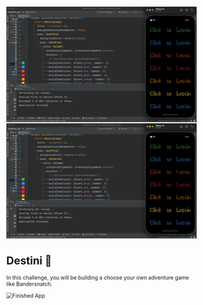 ![This is an image](https://github.com/HendMohammed90/xylophone_app/blob/master/images/Screen%20Shot%202022-06-23%20at%202.58.29%20PM.png)
![This is an image](https://github.com/HendMohammed90/xylophone_app/blob/master/images/Screen%20Shot%202022-06-23%20at%202.58.29%20PM.png)


# Destini 🤔
In this challenge, you will be building a choose your own adventure game like Bandersnatch.

![Finished App](https://github.com/londonappbrewery/Images/blob/master/Destini.gif)

[comment]: <> (/Users/mac/StudioProjects/destini-challenge-starting/images/img3.png)